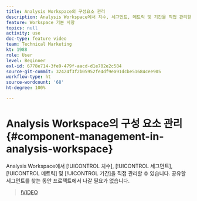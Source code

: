 ```yaml
---
title: Analysis Workspace의 구성요소 관리
description: Analysis Workspace에서 치수, 세그먼트, 메트릭 및 기간을 직접 관리할 수 있습니다. 공유할 세그먼트를 찾는 동안 프로젝트에서 나갈 필요가 없습니다.
feature: Workspace 기본 사항
topics: null
activity: use
doc-type: feature video
team: Technical Marketing
kt: 1988
role: User
level: Beginner
exl-id: 6778e714-3fe9-479f-aacd-d1e702e2c584
source-git-commit: 32424f3f2b05952fe4df9ea91dcbe51684cee905
workflow-type: ht
source-wordcount: '68'
ht-degree: 100%

---
```


# Analysis Workspace의 구성 요소 관리 {#component-management-in-analysis-workspace}

Analysis Workspace에서 [!UICONTROL 치수], [!UICONTROL 세그먼트], [!UICONTROL 메트릭] 및 [!UICONTROL 기간]을 직접 관리할 수 있습니다. 공유할 세그먼트를 찾는 동안 프로젝트에서 나갈 필요가 없습니다.

>[!VIDEO](https://video.tv.adobe.com/v/24095/?quality=12)
